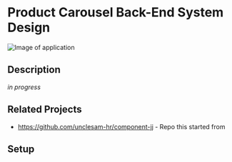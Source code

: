# Product Carousel Back-End System Design

![Image of application](https://i.imgur.com/tHZjtfQ.png)

## Description

*in progress* 


## Related Projects

  - https://github.com/unclesam-hr/component-jj - Repo this started from

## Setup
